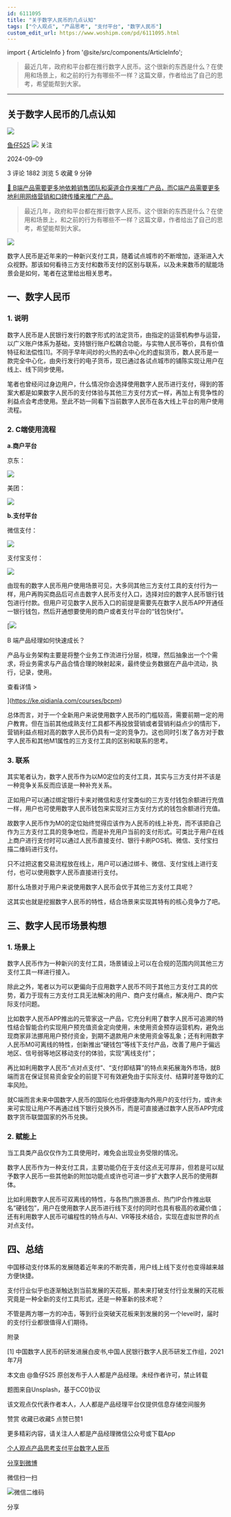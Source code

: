 ```yaml
---
id: 6111095
title: "关于数字人民币的几点认知"
tags: ["个人观点", "产品思考", "支付平台", "数字人民币"]
custom_edit_url: https://www.woshipm.com/pd/6111095.html
---
```

import { ArticleInfo } from '@site/src/components/ArticleInfo';

<ArticleInfo
    author="鱼仔525"
    authorLink="https://www.woshipm.com/u/1581655"
    published="2024-09-09"
    views={1882}
    comments={3}
    collects={5}
/>

> 最近几年，政府和平台都在推行数字人民币。这个很新的东西是什么？在使用和场景上，和之前的行为有哪些不一样？这篇文章，作者给出了自己的思考，希望能帮到大家。

---

## 关于数字人民币的几点认知

[![](https://static.woshipm.com/view/woshipm_api_def_20240519204143_6503.jpg?imageView2/1/w/72/h/72/q/100)](https://www.woshipm.com/u/1581655)

[鱼仔525](https://www.woshipm.com/u/1581655) ![](https://static.woshipm.com/tag/1101_1@2x.png) 关注

2024-09-09

3 评论 1882 浏览 5 收藏 9 分钟

[🔗 B端产品需要更多地依赖销售团队和渠道合作来推广产品，而C端产品需要更多地利用网络营销和口碑传播来推广产品..](https://ke.qidianla.com/courses/bcpm)

> 最近几年，政府和平台都在推行数字人民币。这个很新的东西是什么？在使用和场景上，和之前的行为有哪些不一样？这篇文章，作者给出了自己的思考，希望能帮到大家。

![](https://image.woshipm.com/2023/05/06/fefee300-ec01-11ed-adbb-00163e0b5ff3.jpg)

数字人民币是近年来的一种新兴支付工具，随着试点城市的不断增加，逐渐进入大众视野。那该如何看待三方支付和数币支付的区别与联系，以及未来数币的赋能场景会是如何，笔者在这里给出相关思考。

## 一、数字人民币

### 1\. 说明

数字人民币是人民银行发行的数字形式的法定货币，由指定的运营机构参与运营，以广义账户体系为基础，支持银行账户松耦合功能，与实物人民币等价，具有价值特征和法偿性\[1\]。不同于早年间炒的火热的去中心化的虚拟货币，数人民币是一款完全中心化，由央行发行的电子货币，现已通过各试点城市的铺陈实现让用户在线上、线下同步使用。

笔者也曾经问过身边用户，什么情况你会选择使用数字人民币进行支付，得到的答案大都是如果数字人民币的支付体验与其他三方支付方式一样，再加上有竞争性的利益点会考虑使用。至此不妨一同看下当前数字人民币在各大线上平台的用户使用流程。

### 2\. C端使用流程

**a.商户平台**

京东：

![](https://image.woshipm.com/2024/09/07/a971cb9e-6cc2-11ef-8c74-00163e0b5ff3.png)

美团：

![](https://image.woshipm.com/2024/09/07/b9bfdef0-6cc2-11ef-8c74-00163e0b5ff3.png)

**b.支付平台**

微信支付：

![](https://image.woshipm.com/2024/09/07/c33e7338-6cc2-11ef-baf4-00163e0b5ff3.png)

支付宝支付：

![](https://image.woshipm.com/2024/09/07/ce20777e-6cc2-11ef-abf0-00163e0b5ff3.png)

由现有的数字人民币用户使用场景可见，大多同其他三方支付工具的支付行为一样，用户再购买商品后可点击数字人民币支付入口，选择对应的数字人民币银行钱包进行付款。但用户可见数字人民币入口的前提是需要先在数字人民币APP开通任一银行钱包，然后开通想要使用的商户或者支付平台的“钱包快付”。

[![](https://image.woshipm.com/2023/08/02/a53a469e-30e3-11ee-88e7-00163e0b5ff3.png)

B 端产品经理如何快速成长？

产品与业务架构主要是将整个业务工作流进行分层，梳理，然后抽象出一个个需求，将业务需求与产品合情合理的映射起来，最终使业务数据在产品中流动，执行，记录，使用。

查看详情 >

](https://ke.qidianla.com/courses/bcpm)

总体而言，对于一个全新用户来说使用数字人民币的门槛较高，需要前期一定的用户教育。但在当前其他成熟支付工具都不再投放营销或者营销利益点少的情形下，营销利益点相对高的数字人民币仍具有一定的竞争力。这也同时引发了各方对于数字人民币和其他M1属性的三方支付工具的区别和联系的思考。

### 3\. 联系

其实笔者认为，数字人民币作为以M0定位的支付工具，其实与三方支付并不该是一种竞争关系反而应该是一种补充关系。

正如用户可以通过绑定银行卡来对微信和支付宝类似的三方支付钱包余额进行充值一样，用户也可使用数字人民币钱包来实现对三方支付方式的钱包余额进行充值。

故数字人民币作为M0的定位始终觉得应该作为人民币的线上补充，而不该把自己作为三方支付工具的竞争地位，而是补充用户当前的支付形式。可类比于用户在线上商户进行支付时可以通过人民币直接支付、银行卡刷POS机、微信、支付宝扫描二维码进行支付。

只不过把这套交易流程放在线上，用户可以通过绑卡、微信、支付宝线上进行支付，也可以使用数字人民币直接进行支付。

那什么场景对于用户来说使用数字人民币会优于其他三方支付工具呢？

这其实也就是挖掘数字人民币的特性，结合场景来实现其特有的核心竞争力了吧。

## 三、数字人民币场景构想

### 1\. 场景上

数字人民币作为一种新兴的支付工具，场景铺设上可以在合规的范围内同其他三方支付工具一样进行接入。

除此之外，笔者以为可以更偏向于应用数字人民币不同于其他三方支付工具的优势，着力于现有三方支付工具无法解决的用户、商户支付痛点，解决用户、商户实际支付问题。

比如数字人民币APP推出的元管家这一产品，它充分利用了数字人民币可追溯的特性结合智能合约实现用户预充值资金定向使用，未使用资金预存运营机构，避免出现商家非法挪用用户预付资金，到期不退款用户未使用资金等乱象；还有利用数字人民币M0可离线的特性，创新推出“硬钱包”等线下支付产品，改善了用户于偏远地区、信号弱等地区移动支付的体验，实现“离线支付”；

再比如利用数字人民币“点对点支付”、“支付即结算”的特点来拓展海外市场，就B端而言在保证贸易资金安全的前提下可有效避免由于实际支付、结算时差导致的汇率风险。

就C端而言未来中国数字人民币的国际化也将便捷海内外用户的支付行为，或许未来可实现让用户不再通过线下银行兑换外币，而是可直接通过数字人民币APP完成数字货币联盟国家的外币兑换。

### 2\. 赋能上

当工具类产品仅仅作为工具使用时，难免会出现业务受限的情况。

数字人民币作为一种支付工具，主要功能仍在于支付这点无可厚非，但若是可以赋予数字人民币一些其他新的附加功能点或许也可进一步扩大数字人民币的使用群体。

比如利用数字人民币可双离线的特性，与各热门旅游景点、热门IP合作推出联名“硬钱包”，用户在使用数字人民币进行线下支付的同时也具有极高的收藏价值；还有利用数字人民币可编程性的特点与AI、VR等技术结合，实现在虚拟世界的点对点支付。

## 四、总结

中国移动支付体系的发展随着近年来的不断完善，用户线上线下支付也变得越来越方便快捷。

支付行业似乎也逐渐触达到当前发展的天花板，那未来打破支付行业发展的天花板究竟是一种全新的支付工具形式，还是一种革新的技术呢？

不管是两方哪一方的冲击，等到行业突破天花板来到发展的另一个level时，届时的支付行业都很值得人们期待。

附录

\[1\] 中国数字人民币的研发进展白皮书,中国人民银行数字人民币研发工作组，2021年7月

本文由 @鱼仔525 原创发布于人人都是产品经理。未经作者许可，禁止转载

题图来自Unsplash，基于CC0协议

该文观点仅代表作者本人，人人都是产品经理平台仅提供信息存储空间服务

赞赏 收藏已收藏5 点赞已赞1

更多精彩内容，请关注人人都是产品经理微信公众号或下载App

[个人观点](https://www.woshipm.com/tag/%e4%b8%aa%e4%ba%ba%e8%a7%82%e7%82%b9)[产品思考](https://www.woshipm.com/tag/%e4%ba%a7%e5%93%81%e6%80%9d%e8%80%83)[支付平台](https://www.woshipm.com/tag/%e6%94%af%e4%bb%98%e5%b9%b3%e5%8f%b0)[数字人民币](https://www.woshipm.com/tag/%e6%95%b0%e5%ad%97%e4%ba%ba%e6%b0%91%e5%b8%81)

[分享到微博](https://service.weibo.com/share/share.php?appkey=2775287854&title=关于数字人民币的几点认知&url=https://www.woshipm.com/pd/6111095.html&pic=https://image.woshipm.com/2023/05/06/fefee300-ec01-11ed-adbb-00163e0b5ff3.jpg)

微信扫一扫

![微信二维码](https://api.pwmqr.com/qrcode/create/?url=https://www.woshipm.com/pd/6111095.html)

分享